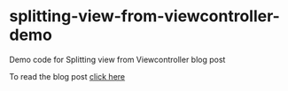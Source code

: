 # splitting-view-from-viewcontroller-demo
Demo code for Splitting view from Viewcontroller blog post

To read the blog post [click here](https://dvlper.in/blog/swift-splitting-view-in-viewcontroller)
